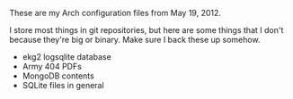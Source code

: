 These are my Arch configuration files from May 19, 2012.

I store most things in git repositories, but here are some things that I don't
because they're big or binary. Make sure I back these up somehow.

* ekg2 logsqlite database
* Army 404 PDFs
* MongoDB contents
* SQLite files in general

